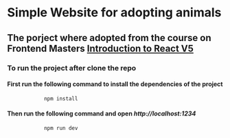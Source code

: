 # Simple Website for adopting animals

## The porject where adopted from the course on Frontend Masters [Introduction to React V5](https://frontendmasters.com/courses/complete-react-v5/)

### To run the project after clone the repo

#### First run the following command to install the dependencies of the project

```code
            npm install
```

#### Then run the following command and open _http://localhost:1234_

```code
            npm run dev
```
